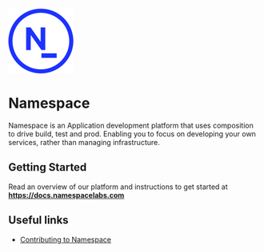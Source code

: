 ![Logo](/devworkflow/web/public/icons/logo.svg)

# Namespace

Namespace is an Application development platform that uses composition to drive build, test and prod. Enabling you to focus on developing your own services, rather than managing infrastructure.

## Getting Started
Read an overview of our platform and instructions to get started at  **https://docs.namespacelabs.com**

## Useful links

* [Contributing to Namespace](/CONTRIBUTING.md)
